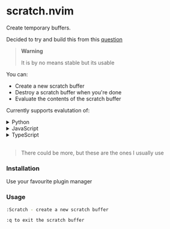 # scratch.nvim

Create temporary buffers.

Decided to try and build this from this [question](https://vi.stackexchange.com/questions/11310/what-is-a-scratch-window)

> **Warning**
> 
> It is by no means stable but its usable

You can:
- Create a new scratch buffer
- Destroy a scratch buffer when you're done
- Evaluate the contents of the scratch buffer

Currently supports evalutation of:
  <details>
  <Summary>Python</Summary>

  ```bash
  :w !python
  # or
  :w !python3
  ```
  </details>
  <details>
  <Summary>JavaScript</Summary>

  ```bash
  :w !node
  ```
  </details>

  <details>
  <Summary>TypeScript</Summary>

  ```bash
  :w !npx ts-node
  ```
  </details>

<br/>

> There could be more, but these are the ones I usually use

### Installation
Use your favourite plugin manager

### Usage
```bash
:Scratch - create a new scratch buffer

:q to exit the scratch buffer
```
